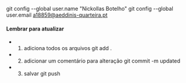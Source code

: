 git config --global user.name "Nickollas Botelho"
git config --global user.email a18859@aeddinis-quarteira.pt


#### Lembrar para atualizar

* 1. adiciona todos os arquivos
git add .

* 2. adicionar um comentário para alteração
git commit -m updated

* 3. salvar
git push